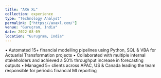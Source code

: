 ```yaml
---
title: "AXA XL"
collection: experience
type: "Technology Analyst"
permalink: ["https://axaxl.com/"]
venue: "Gurugram, India"
date: 2022-08-09
location: "Gurugram, India"
---
```


• Automated 15+ financial modelling pipelines using Python, SQL & VBA for Actuarial Transformation projects
• Collaborated with multiple internal stakeholders and achieved a 50% throughput increase in forecasting outputs
• Managed 5+ clients across APAC, US & Canada leading the team responsible for periodic financial MI reporting
